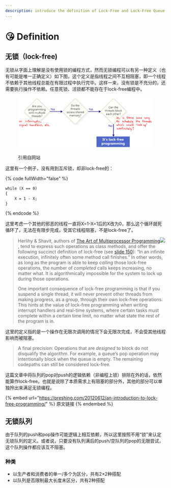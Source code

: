 ```yaml
---
description: introduce the definition of Lock-Free and Lock-Free Queue
---
```


# 😘 Definition

## 无锁（lock-free)

无锁从字面上理解是没有使用锁的编程方式，然而无锁编程可以有另一种定义（也有可能是唯一正确定义）如下图，这个定义是指线程之间不互相阻塞，即一个线程不依赖于其他线程总能在有限过程中执行完毕。这样一来，没有锁是不充分的，还需要执行操作不依赖。任意死锁、活锁都不能存在于lock-free编程中。

<figure><img src=".gitbook/assets/image (1).png" alt=""><figcaption><p>引用自网站</p></figcaption></figure>

这里有一个例子，没有用到互斥锁，却非lock-free的：

{% code fullWidth="false" %}
```clike
while (X == 0)
{
    X = 1 - X;
}
```
{% endcode %}

这里考虑一个其他的邪恶的线程一直将X=1-X=1后的X改为0，那么这个循环就死循环了，无法在有限步完成，受其它线程阻塞，不是lock-free了。



> Herlihy & Shavit, authors of [The Art of Multiprocessor Programming](http://www.amazon.com/gp/product/0123973376/ref=as\_li\_ss\_tl?ie=UTF8\&tag=preshonprogr-20\&linkCode=as2\&camp=1789\&creative=390957\&creativeASIN=0123973376)![](http://www.assoc-amazon.com/e/ir?t=preshonprogr-20\&l=as2\&o=1\&a=0123973376), tend to express such operations as class methods, and offer the following succinct definition of lock-free (see [slide 150](https://docs.google.com/viewer?a=v\&q=cache:HaWgz4g5e7QJ:www.elsevierdirect.com/companions/9780123705914/Lecture%2520Slides/05\~Chapter\_05.ppt+\&hl=en\&gl=ca\&pid=bl\&srcid=ADGEESghbD6JBTSkCnlPP8ZjPwxS2kM6bbvEGUJaHozCN1CGYW0hnR0WkwmG7LvVj5BUOYZTfTXUClM7uXmr-nXPYlOvZulPJMgYXHaXqqo\_m9qkn38gw8qMn01tFoxTmTkvjalHzQOB\&sig=AHIEtbRChU00kpYARLAr5Cv5Z5aB2NLo5w)): “In an infinite execution, infinitely often some method call finishes.” In other words, as long as the program is able to keep _calling_ those lock-free operations, the number of _completed_ calls keeps increasing, no matter what. It is algorithmically impossible for the system to lock up during those operations.
>
> One important consequence of lock-free programming is that if you suspend a single thread, it will never prevent other threads from making progress, as a group, through their own lock-free operations. This hints at the value of lock-free programming when writing interrupt handlers and real-time systems, where certain tasks must complete within a certain time limit, no matter what state the rest of the program is in.

这里的定义指的是一个操作在无限次调用的情况下会无限次完成，不会受其他线程影响而被阻塞。

> A final precision: Operations that are _designed_ to block do not disqualify the algorithm. For example, a queue’s pop operation may intentionally block when the queue is empty. The remaining codepaths can still be considered lock-free.

这篇文章中将队列的pop对push的逻辑依赖（非编程上锁）排除在外的话，依然能算作lock-free。也就是说除了本质需求上有阻塞的部分外，其他的部分可以单独拎出来满足无锁编程。



{% embed url="https://preshing.com/20120612/an-introduction-to-lock-free-programming/" %}
原文链接
{% endembed %}

## 无锁队列

由于队列的push和pop操作可能逻辑上相互依赖，所以这里按照不用“锁”来认定无锁队列的定义。或者说，只要没有队列满后的push/空队列的pop的无限尝试，这个队列操作都应该互不阻塞。



### 种类

* 以生产者和消费者的单一/多个为区分，共有2×2种搭配
* 以队列是否限制最大长度未区分，共有2种搭配

